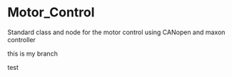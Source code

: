 # Motor_Control
Standard class and node for the motor control using CANopen and maxon controller

this is my branch

test
